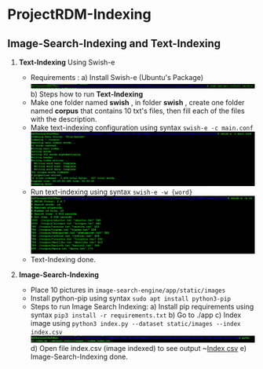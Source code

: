 # ProjectRDM-Indexing

## Image-Search-Indexing and Text-Indexing

1. **Text-Indexing** Using Swish-e
    - Requirements :
    a) Install Swish-e (Ubuntu's Package) 
    ![Swish-e Install](https://github.com/DaffRazan/ProjectRDM-Indexing/blob/master/pics/text-indexing/swish-e-install.png)
    b) Steps how to run **Text-Indexing**
    - Make one folder named **swish** , in folder **swish** , create one folder named **corpus**
        that contains 10 txt's files, then fill each of the files with the description.
    - Make text-indexing configuration using syntax  ```swish-e -c main.conf```
    ![text configuration](https://github.com/DaffRazan/ProjectRDM-Indexing/blob/master/pics/text-indexing/conf.JPG)
    - Run text-indexing using syntax ```swish-e -w {word}```
    ![search index](https://github.com/DaffRazan/ProjectRDM-Indexing/blob/master/pics/text-indexing/search-index.JPG) 
    - Text-Indexing done.

2. **Image-Search-Indexing**
    - Place 10 pictures in ```image-search-engine/app/static/images```
    - Install python-pip using syntax ```sudo apt install python3-pip```
    - Steps to run Image Search Indexing:
    a) Install pip requirements using syntax ```pip3 install -r requirements.txt```
    b) Go to ./app
    c) Index image using ```python3 index.py --dataset static/images --index index.csv```
    ![img indexing](https://github.com/DaffRazan/ProjectRDM-Indexing/blob/master/pics/image-indexing/indeximg.JPG)
    d) Open file index.csv (image indexed) to see output
    ~[Index csv](https://github.com/DaffRazan/ProjectRDM-Indexing/blob/master/pics/image-indexing/ImageHasIndex.JPG)
    e) Image-Search-Indexing done.



